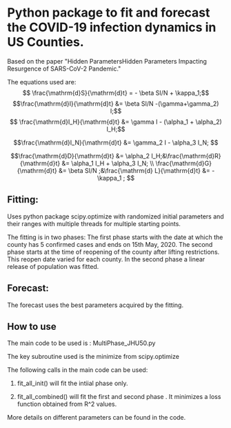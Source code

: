 # Python package to fit and forecast the COVID-19 infection dynamics in US Counties.
Based on the paper "Hidden ParametersHidden Parameters Impacting Resurgence of SARS-CoV-2 Pandemic."


The equations used are:
$$
\frac{\mathrm{d}S}{\mathrm{d}t} = - \beta SI/N + \kappa_1;$$
$$\frac{\mathrm{d}I}{\mathrm{d}t} &= \beta SI/N -(\gamma+\gamma_2) I;$$
$$
\frac{\mathrm{d}I_H}{\mathrm{d}t} &=   \gamma I - (\alpha_1 + \alpha_2) I_H;$$

$$\frac{\mathrm{d}I_N}{\mathrm{d}t} &=   \gamma_2 I - \alpha_3 I_N; $$

$$\frac{\mathrm{d}D}{\mathrm{d}t} &= \alpha_2 I_H;&\frac{\mathrm{d}R}{\mathrm{d}t}  &=  \alpha_1 I_H + \alpha_3 I_N; \\
\frac{\mathrm{d}G}{\mathrm{d}t} &=  \beta SI/N ;&\frac{\mathrm{d} L}{\mathrm{d}t} &=  - \kappa_1  ;
$$



## Fitting:
Uses python package scipy.optimize with randomized initial parameters and their ranges with multiple threads for
multiple starting points.

The fitting is in two phases: 
The first phase starts with the date at which the county has 5 confirmed cases and ends on 15th May, 2020.
The second phase starts at the time of reopening of the county after lifting restrictions. This reopen date varied for each county.
In the second phase a linear release of population was fitted.

## Forecast: 
The forecast uses the best parameters acquired by the fitting.

## How to use
The main code to be used is : MultiPhase_JHU50.py

The key subroutine used is the minimize from scipy.optimize

The following calls in the main code can be used:

1. fit_all_init() will fit the intiial phase only. 

2. fit_all_combined() will fit  the first and second  phase . It minimizes a loss function obtained from R^2 values.

More details on different parameters can be found in the code.